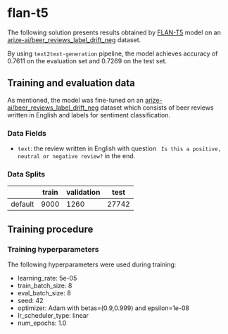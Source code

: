 # flan-t5

The following solution presents results obtained by [FLAN-T5](https://huggingface.co/docs/transformers/model_doc/flan-t5) model on an [arize-ai/beer_reviews_label_drift_neg](https://huggingface.co/datasets/arize-ai/beer_reviews_label_drift_neg) dataset.

By using `text2text-generation` pipeline, the model achieves accuracy of $0.7611$ on the evaluation set and $0.7269$ on the test set.


## Training and evaluation data

As mentioned, the model was fine-tuned on an [arize-ai/beer_reviews_label_drift_neg](https://huggingface.co/datasets/arize-ai/beer_reviews_label_drift_neg) dataset which consists of beer reviews written in English and labels for sentiment classification.

### Data Fields

- `text`: the review written in English with question ` Is this a positive, neutral or negative review?` in the end.

### Data Splits

|                    | train | validation | test  |
| ------------------ | ----- | ---------- | ----- |
| default            | 9000  | 1260       | 27742 |

## Training procedure

### Training hyperparameters

The following hyperparameters were used during training:
- learning_rate: 5e-05
- train_batch_size: 8
- eval_batch_size: 8
- seed: 42
- optimizer: Adam with betas=(0.9,0.999) and epsilon=1e-08
- lr_scheduler_type: linear
- num_epochs: 1.0